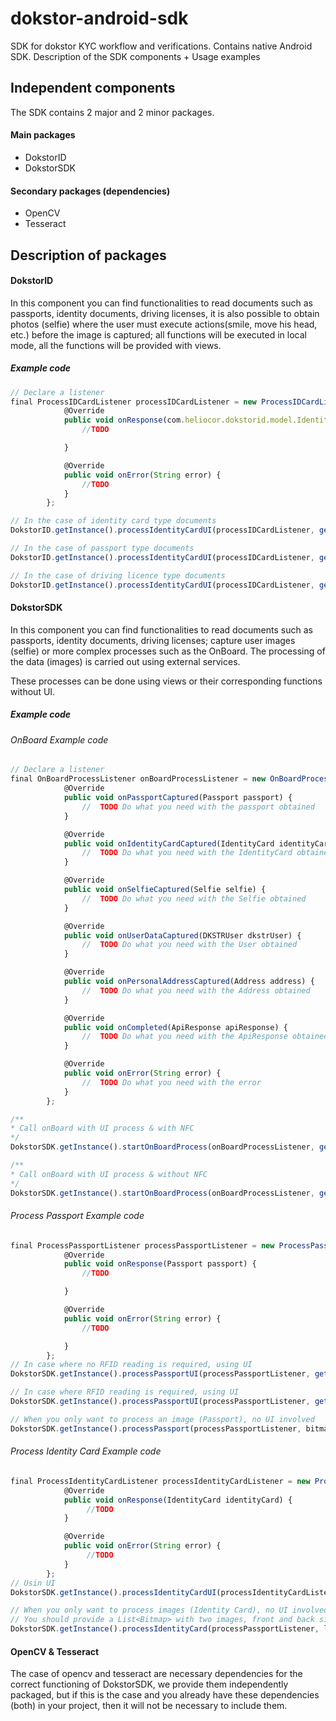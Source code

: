 # dokstor-android-sdk
SDK for dokstor KYC workflow and verifications. Contains native Android SDK.
Description of the SDK components + Usage examples

## Independent components 
The SDK contains 2 major and 2 minor packages.
#### Main packages
- DokstorID
- DokstorSDK
#### Secondary packages (dependencies)
- OpenCV
- Tesseract
## Description of packages
#### DokstorID
In this component you can find functionalities to read documents such as passports, identity documents, driving licenses, it is also possible to obtain photos (selfie) where the user must execute actions(smile, move his head, etc.) before the image is captured; all functions will be executed in local mode, all the functions will be provided with views.
##### Example code

```javascript
// Declare a listener
final ProcessIDCardListener processIDCardListener = new ProcessIDCardListener() {
            @Override
            public void onResponse(com.heliocor.dokstorid.model.IdentityCard identityCard) {
                //TODO

            }

            @Override
            public void onError(String error) {
                //TODO
            }
        };

// In the case of identity card type documents
DokstorID.getInstance().processIdentityCardUI(processIDCardListener, getApplicationContext(), Constants.IDENTITYCARD, false);

// In the case of passport type documents
DokstorID.getInstance().processIdentityCardUI(processIDCardListener, getApplicationContext(), Constants.PASSPORT, false);

// In the case of driving licence type documents
DokstorID.getInstance().processIdentityCardUI(processIDCardListener, getApplicationContext(), Constants.DRIVINGLICENCE, false);

```

#### DokstorSDK
In this component you can find functionalities to read documents such as passports, identity documents, driving licenses; capture user images (selfie) or more complex processes such as the OnBoard. The processing of the data (images) is carried out using external services.

These processes can be done using views or their corresponding functions without UI.

##### Example code

###### OnBoard Example code
```javascript
// Declare a listener
final OnBoardProcessListener onBoardProcessListener = new OnBoardProcessListener() {
            @Override
            public void onPassportCaptured(Passport passport) {
                //  TODO Do what you need with the passport obtained
            }

            @Override
            public void onIdentityCardCaptured(IdentityCard identityCard) {
                //  TODO Do what you need with the IdentityCard obtained
            }

            @Override
            public void onSelfieCaptured(Selfie selfie) {
                //  TODO Do what you need with the Selfie obtained
            }

            @Override
            public void onUserDataCaptured(DKSTRUser dkstrUser) {
                //  TODO Do what you need with the User obtained
            }

            @Override
            public void onPersonalAddressCaptured(Address address) {
                //  TODO Do what you need with the Address obtained
            }

            @Override
            public void onCompleted(ApiResponse apiResponse) {
                //  TODO Do what you need with the ApiResponse obtained
            }

            @Override
            public void onError(String error) {
                //  TODO Do what you need with the error
            }
        };

/**
* Call onBoard with UI process & with NFC
*/
DokstorSDK.getInstance().startOnBoardProcess(onBoardProcessListener, getApplicationContext(), true, "john.doe@example.com");

/**
* Call onBoard with UI process & without NFC
*/
DokstorSDK.getInstance().startOnBoardProcess(onBoardProcessListener, getApplicationContext(), false, "john.doe@example.com");

```
###### Process Passport Example code
```javascript
final ProcessPassportListener processPassportListener = new ProcessPassportListener() {
            @Override
            public void onResponse(Passport passport) {
                //TODO

            }

            @Override
            public void onError(String error) {
                //TODO

            }
        };
// In case where no RFID reading is required, using UI
DokstorSDK.getInstance().processPassportUI(processPassportListener, getApplicationContext(), false);

// In case where RFID reading is required, using UI
DokstorSDK.getInstance().processPassportUI(processPassportListener, getApplicationContext(), true);

// When you only want to process an image (Passport), no UI involved
DokstorSDK.getInstance().processPassport(processPassportListener, bitmap);

```

###### Process Identity Card Example code
```javascript
final ProcessIdentityCardListener processIdentityCardListener = new ProcessIdentityCardListener() {
            @Override
            public void onResponse(IdentityCard identityCard) {
                 //TODO
            }

            @Override
            public void onError(String error) {
                 //TODO
            }
        };
// Usin UI        
DokstorSDK.getInstance().processIdentityCardUI(processIdentityCardListener, getApplicationContext());

// When you only want to process images (Identity Card), no UI involved
// You should provide a List<Bitmap> with two images, front and back side of the identity card
DokstorSDK.getInstance().processIdentityCard(processPassportListener, list);

```

#### OpenCV & Tesseract
The case of opencv and tesseract are necessary dependencies for the correct functioning of DokstorSDK, we provide them independently packaged, but if this is the case and you already have these dependencies (both) in your project, then it will not be necessary to include them.

